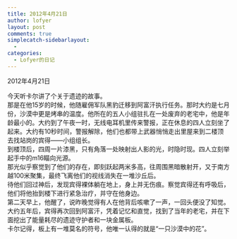 ```yaml
---
title: 2012年4月21日
author: lofyer
layout: post
comments: true
simplecatch-sidebarlayout:
  - 
categories:
  - Lofyer的日记
---
```

2012年4月21日

今天听卡尔讲了个关于遗迹的故事。  
那是在他15岁的时候，他随雇佣军队黑豹迁移到阿富汗执行任务。那时大约是七月份，沙漠中更是烤串的温度。他所在的五人小组驻扎在一处废弃的老宅中，他是年龄最小的。大约到了午夜一时，无线电耳机里传来警报，正在休息的四人立刻坐了起来。大约有10秒时间，警报解除，他们也都带上武器悄悄走出里屋来到二楼顶去找站岗的宾得——小组组长。  
到楼顶后，四周一片漆黑，只有角落一处映射出人影的光，时隐时现。四人立刻举起手中的m16瞄向光源。  
那光似乎察觉到了他们的存在，即刻跃起两米多高，往周围黑暗散射开，又于南方越100米聚集，最终飞离他们的视线消失在一堆沙丘后。  
待他们回过神后，发现宾得裸体躺在地上，身上并无伤痕。察觉宾得还有呼吸后，他们将他抬到楼下进行紧急治疗，并守在他身边。  
第二天早上，他醒了，说昨晚觉得有人在他背后咳嗽了一声，一回头便没了知觉。  
大约五年后，宾得再次回到阿富汗，凭着记忆和直觉，找到了当年的老宅，并在下面挖出了能量耗尽的遗迹守护者和一块金属板。  
卡尔记得，板上有一堆莫名的符号，他唯一认得的就是“一只沙漠中的花”。